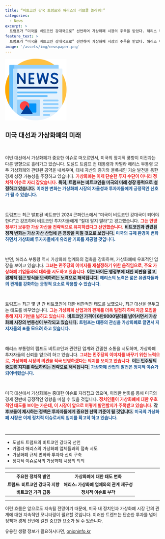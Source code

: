 ```yaml
---
title: “비트코인 강국 트럼프와 해리스의 러브콜 놀라워!”
categories:
  - News
excerpt: >
  트럼프가 “미국을 비트코인 강대국으로” 선언하며 가상화폐 시장의 주목을 받았다. 해리스 부통령도 업계와 손잡기 위해 접촉 중으로, 대선에서 가상자산 규제가 핵심 이슈로 떠오르고 있다.
feature_text: >
  트럼프가 “미국을 비트코인 강대국으로” 선언하며 가상화폐 시장의 주목을 받았다. 해리스 부통령도 업계와 손잡기 위해 접촉 중으로, 대선에서 가상자산 규제가 핵심 이슈로 떠오르고 있다.
image: '/assets/img/newspaper.png'
---
```


<p><img src="/assets/img/newspaper.png" alt="kimp 속보" /></p>

<h2 data-ke-size="size26">미국 대선과 가상화폐의 미래</h2>

<p data-ke-size="size16">&nbsp;</p>

<p>이번 대선에서 가상화폐가 중요한 이슈로 떠오르면서, 미국의 정치적 풍향이 이전과는 다른 방향으로 흘러가고 있습니다. 도널드 트럼프 전 대통령과 카멀라 해리스 부통령 모두 가상화폐와 관련된 공약을 내세우며, 대체 자산의 증가와 블록체인 기술 발전을 통한 경제 성장 가능성을 주장하고 있습니다. <b><span style="color: #ee2323;">가상화폐는 이제 단순한 투자 수단이 아니라 정치적 이슈로 자리 잡았습니다.</span></b> <b><span style="background-color: #21538527;">특히, 트럼프는 비트코인을 미국의 미래 성장 동력으로 설정하고 있습니다.</span></b> <b><span style="color: #1a5490;">이러한 변화는 가상화폐 시장의 자율성과 투자자들에게 긍정적인 신호가 될 수 있습니다.</span></b></p>

<p data-ke-size="size16">&nbsp;</p>

<p>트럼프는 최근 발표된 비트코인 2024 콘퍼런스에서 “미국이 비트코인 강대국이 되어야 한다”고 강조하며 비트코인 투자자들에게 “절대 팔지 말라”고 경고했습니다. <b><span style="color: #ee2323;">그는 연방 정부가 보유한 가상 자산을 전략적으로 유지하겠다고 선언했습니다.</span></b> <b><span style="background-color: #21538527;">비트코인과 관련된 정책 변화는 가상 자산 산업에 큰 영향을 미칠 것으로 보입니다.</span></b> <b><span style="color: #1a5490;">미국의 규제 환경이 변화하면서 가상화폐 투자자들에게 유리한 기회를 제공할 것입니다.</span></b></p>

<p data-ke-size="size16">&nbsp;</p>

<p>반면, 해리스 부통령 역시 가상화폐 업계와의 접촉을 강화하며, 가상화폐에 우호적인 입장을 보이고 있습니다. <b><span style="color: #ee2323;">그녀는 민주당의 이미지를 재설정하기 위한 움직임으로, 주요 가상화폐 기업들과의 대화를 시도하고 있습니다.</span></b> <b><span style="background-color: #21538527;">이는 바이든 행정부에 대한 비판을 덜고, 경제적 접근 방식을 모색하려는 노력으로 해석됩니다.</span></b> <b><span style="color: #1a5490;">해리스의 노력은 젊은 유권자들과의 관계를 강화하는 긍정적 요소로 작용할 수 있습니다.</span></b></p>

<p data-ke-size="size16">&nbsp;</p>

<p>트럼프는 최근 몇 년 간 비트코인에 대한 비판적인 태도를 보였으나, 최근 대선을 앞두고는 태도를 바꾸었습니다. <b><span style="color: #ee2323;">그는 가상화폐 산업과의 관계를 더욱 밀접히 하며 자금 모집을 통해 지지 기반을 넓히고 있습니다.</span></b> <b><span style="background-color: #21538527;">비트코인 가격이 6만9000달러를 넘어서면서 가상화폐 시장의 변동성이 부각되고 있습니다.</span></b> <b><span style="color: #1a5490;">트럼프는 대중의 관심을 가상화폐로 끌면서 지지자들의 표를 모으려 하고 있습니다.</span></b></p>

<p data-ke-size="size16">&nbsp;</p>

<p>해리스 부통령의 캠프도 비트코인과 관련된 업계와 긴밀한 소통을 시도하며, 가상화폐 투자자들의 신뢰를 얻으려 하고 있습니다. <b><span style="color: #ee2323;">그녀는 민주당의 이미지를 바꾸기 위한 노력으로, 가상화폐 시장의 의견을 적극 반영하겠다는 의지를 보이고 있습니다.</span></b> <b><span style="background-color: #21538527;">이는 민주당의 중도층 지지를 확보하려는 전략으로 해석됩니다.</span></b> <b><span style="color: #1a5490;">가상화폐 산업의 발전은 정치적 이슈가 되어버렸습니다.</span></b></p>

<p data-ke-size="size16">&nbsp;</p>

<p>미국 대선에서 가상화폐는 중대한 이슈로 자리잡고 있으며, 이러한 변화를 통해 미국의 경제 전반에 긍정적인 영향을 미칠 수 있을 것입니다. <b><span style="color: #ee2323;">정치인들이 가상화폐에 대한 우호적인 태도를 보이는 가운데, 이 시장이 앞으로 어떻게 발전할지가 주목받고 있습니다.</span></b> <b><span style="background-color: #21538527;">각 후보들이 제시하는 정책은 투자자들에게 중요한 선택 기준이 될 것입니다.</span></b> <b><span style="color: #1a5490;">미국의 가상화폐 시장은 이제 정치적 이슈로서의 입지를 확고히 하고 있습니다.</span></b></p>

<p data-ke-size="size16">&nbsp;</p>

<hr>

<ul>
    <li>도널드 트럼프의 비트코인 강대국 선언</li>
    <li>카멀라 해리스의 가상화폐 업체들과의 접촉 시도</li>
    <li>가상화폐 규제 변화와 투자자 신뢰 구축</li>
    <li>정치적 이슈로서의 가상화폐 시장의 의의</li>
</ul>

<hr>

<table style="width: 100%;">
    <tr>
        <td style="text-align: center; height: 17px;"><b>주요한 정치적 발언</b></td>
        <td style="text-align: center; height: 17px;"><b>가상화폐에 대한 태도 변화</b></td>
    </tr>
    <tr>
        <td style="text-align: center; height: 17px;"><b>트럼프: 비트코인 강대국 지향</b></td>
        <td style="text-align: center; height: 17px;"><b>해리스: 가상화폐 업체와의 관계 재구성</b></td>
    </tr>
    <tr>
        <td style="text-align: center; height: 17px;"><b>비트코인 가격 급등</b></td>
        <td style="text-align: center; height: 17px;"><b>정치적 이슈로 부각</b></td>
    </tr>
</table>

<hr>

<p>이런 흐름은 앞으로도 지속될 전망이기 때문에, 미국 내 정치인과 가상화폐 시장 간의 관계에 대한 지속적인 모니터링이 필요할 것입니다. 이러한 트렌드는 단순한 투자를 넘어 정책과 경제 전반에 걸친 중요한 요소가 될 수 있습니다.</p>
유용한 생활 정보가 필요하시다면, <a href="https://onioninfo.kr" rel="dofollow">onioninfo.kr</a>


